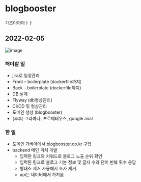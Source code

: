 # blogbooster
가즈아아아ㅏㅏ


## 2022-02-05
![image](https://user-images.githubusercontent.com/26520423/152640256-9572e07a-04ad-4441-b08b-c0d215a9d7ad.png)


### 해야할 일
- jira로 일정관리
- Front – boilerplate (dockerfile까지)
- Back – boilerplate (dockerfile까지)
- DB 설계
- Flyway (db형상관리)
- CI/CD 및 형상관리
- 도메인 생성 (blogbooster)
- (추후) 그라파나, 프로메테우스, google anal

### 한 일
- 도메인 가비아에서 blogbooster.co.kr 구입
- backend 메인 피처 개발
   - 입력된 링크와 키워드로 블로그 노출 순위 확인
   - 입력된 링크로 블로그 기본 정보 및 글자 수와 단어 반복 횟수 응답
   - 형태소 제거 사용해서 조사 제거
   - api는 네이버에서 가져옴


